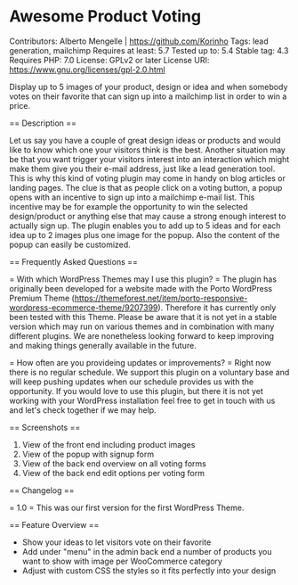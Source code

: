 # Awesome Product Voting

Contributors: Alberto Mengelle | https://github.com/Korinho
Tags: lead generation, mailchimp
Requires at least: 5.7
Tested up to: 5.4
Stable tag: 4.3
Requires PHP: 7.0
License: GPLv2 or later
License URI: https://www.gnu.org/licenses/gpl-2.0.html

Display up to 5 images of your product, design or idea and when somebody votes on their favorite that can sign up into a mailchimp list in order to win a price.

== Description ==

Let us say you have a couple of great design ideas or products and would like to know which one your visitors think is the best. Another situation may be that you want trigger your visitors interest into an interaction which might make them give you their e-mail address, just like a lead generation tool. This is why this kind of voting plugin may come in handy on blog articles or landing pages. The clue is that as people click on a voting button, a popup opens with an incentive to sign up into a mailchimp e-mail list. This incentive may be for example the opportunity to win the selected design/product or anything else that may cause a strong enough interest to actually sign up. The plugin enables you to add up to 5 ideas and for each idea up to 2 images plus one image for the popup. Also the content of the popup can easily be customized.

== Frequently Asked Questions ==

= With which WordPress Themes may I use this plugin? =
The plugin has originally been developed for a website made with the Porto WordPress Premium Theme (https://themeforest.net/item/porto-responsive-wordpress-ecommerce-theme/9207399). Therefore it has currently only been tested with this Theme. Please be aware that it is not yet in a stable version which may run on various themes and in combination with many different plugins. We are nonetheless looking forward to keep improving and making things generally available in the future. 

= How often are you provideing updates or improvements? =
Right now there is no regular schedule. We support this plugin on a voluntary base and will keep pushing updates when our schedule provides us with the opportunity. If you would love to use this plugin, but there it is not yet working with your WordPress installation feel free to get in touch with us and let's check together if we may help.

== Screenshots ==

1. View of the front end including product images
2. View of the popup with signup form
3. View of the back end overview on all voting forms
4. View of the back end edit options per voting form

== Changelog ==

= 1.0 =
This was our first version for the first WordPress Theme.

== Feature Overview ==

* Show your ideas to let visitors vote on their favorite
* Add under "menu" in the admin back end a number of products you want to show with image per WooCommerce category 
* Adjust with custom CSS the styles so it fits perfectly into your design
